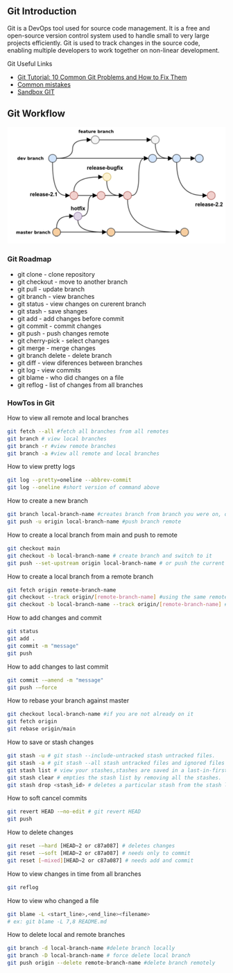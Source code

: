 ## Git Introduction
Git is a DevOps tool used for source code management. It is a free and open-source version control system used to handle small to very large projects efficiently. Git is used to track changes in the source code, enabling multiple developers to work together on non-linear development.

Git Useful Links
- [Git Tutorial: 10 Common Git Problems and How to Fix Them](https://www.codementor.io/@citizen428/git-tutorial-10-common-git-problems-and-how-to-fix-them-aajv0katd)
- [Common mistakes](https://ohshitgit.com/)
- [Sandbox GIT](https://learngitbranching.js.org/)

## Git Workflow
![GitWorflow](/Assets/gitworkflow.jpg)

### Git Roadmap
- git clone - clone repository
- git checkout - move to another branch
- git pull - update branch
- git branch - view branches
- git status - view changes on curerent branch
- git stash - save shanges
- git add - add changes before commit
- git commit - commit changes
- git push - push changes remote
- git cherry-pick - select changes
- git merge - merge changes
- git branch delete - delete branch
- git diff - view diferences between branches
- git log - view commits
- git blame - who did changes on a file
- git reflog - list of changes from all branches

### HowTos in Git

How to view all remote and local branches
```bash
git fetch --all #fetch all branches from all remotes
git branch # view local branches 
git branch -r #view remote branches
git branch -a #view all remote and local branches
```
How to view pretty logs
```bash
git log --pretty=oneline --abbrev-commit
git log --oneline #short version of command above
```

How to create a new branch
```bash
git branch local-branch-name #creates branch from branch you were on, does not switch to it
git push -u origin local-branch-name #push branch remote
```

How to create a local branch from main and push to remote
```bash
git checkout main
git checkout -b local-branch-name # create branch and switch to it
git push --set-upstream origin local-branch-name # or push the current branch and set the remote as upstream
```

How to create a local branch from a remote branch
```bash
git fetch origin remote-branch-name 
git checkout --track origin/[remote-branch-name] #using the same remote branch name
git checkout -b local-branch-name --track origin/[remote-branch-name] #using a different local branch name
```

How to add changes and commit
```bash
git status
git add .
git commit -m "message"
git push
```

How to add changes to last commit
```bash
git commit -—amend -m "message"
git push -—force
```

How to rebase your branch against master
```bash
git checkout local-branch-name #if you are not already on it
git fetch origin
git rebase origin/main
```

How to save or stash changes
```bash
git stash -u # git stash --include-untracked stash untracked files.
git stash -a # git stash --all stash untracked files and ignored files
git stash list # view your stashes,stashes are saved in a last-in-first-out
git stash clear # empties the stash list by removing all the stashes.
git stash drop <stash_id> # deletes a particular stash from the stash list.
```

How to soft cancel commits
```bash
git revert HEAD -—no-edit # git revert HEAD
git push
```

How to delete changes
```bash
git reset -—hard [HEAD~2 or c87a087] # deletes changes
git reset -—soft [HEAD~2 or c87a087] # needs only to commit
git reset [—mixed][HEAD~2 or c87a087] # needs add and commit
```

How to view changes in time from all branches
```bash
git reflog
```

How to view who changed a file
```bash
git blame -L <start_line>,<end_line><filename>
# ex: git blame -L 7,8 README.md
```

How to delete local and remote branches
```bash
git branch -d local-branch-name #delete branch locally
git branch -D local-branch-name # force delete local branch
git push origin --delete remote-branch-name #delete branch remotely
```
